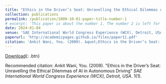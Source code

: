 ```yaml
---
title: "Ethics in the Driver’s Seat: Unravelling the Ethical Dilemmas of AI in Autonomous Driving"
collection: publications
permalink: /publication/2009-10-01-paper-title-number-1
# excerpt: 'This paper is about the number 1. The number 2 is left for future work.'
date: 2024-01-04
venue: 'SAE International World Congress Experience (WCX), Detroit, USA'
paperurl: 'http://academicpages.github.io/files/paper11.pdf'
citation: 'Ankit Wani, You. (2009). &quot;Ethics in the Driver’s Seat: Unravelling the Ethical Dilemmas of AI in Autonomous Driving.&quot; <i>SAE International World Congress Experience (WCX), Detroit, USA</i>. 1(1).'
---
```

[Download](http://academicpages.github.io/files/paper11.pdf){: .btn}

Recommended citation: Ankit Wani, You. (2009). "Ethics in the Driver’s Seat: Unravelling the Ethical Dilemmas of AI in Autonomous Driving" <i>SAE International World Congress Experience (WCX), Detroit, USA</i>. 1(1).



<!-- ---
title: "Paper Title Number 3"
collection: publications
permalink: /publication/2015-10-01-paper-title-number-3
excerpt: 'This paper is about the number 3. The number 4 is left for future work.'
date: 2015-10-01
venue: 'Journal 1'
paperurl: 'http://academicpages.github.io/files/paper3.pdf'
citation: 'Your Name, You. (2015). &quot;Paper Title Number 3.&quot; <i>Journal 1</i>. 1(3).'
---
This paper is about the number 3. The number 4 is left for future work.

[Download paper here](http://academicpages.github.io/files/paper3.pdf)

Recommended citation: Your Name, You. (2015). "Paper Title Number 3." <i>Journal 1</i>. 1(3). -->

